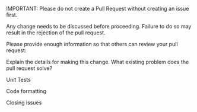 IMPORTANT: Please do not create a Pull Request without creating an issue first.

Any change needs to be discussed before proceeding. Failure to do so may result in the rejection of the pull request.

Please provide enough information so that others can review your pull request:

Explain the details for making this change. What existing problem does the pull request solve?

Unit Tests

Code formatting

Closing issues
